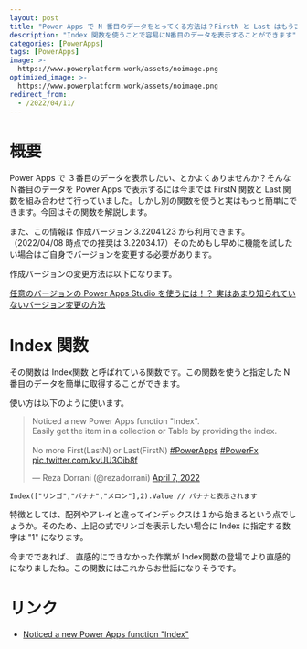 ```yaml
---
layout: post
title: "Power Apps で N 番目のデータをとってくる方法は？FirstN と Last はもう古い？？"
description: "Index 関数を使うことで容易にN番目のデータを表示することができます"
categories: [PowerApps]
tags: [PowerApps]
image: >-
  https://www.powerplatform.work/assets/noimage.png
optimized_image: >-
  https://www.powerplatform.work/assets/noimage.png
redirect_from:
  - /2022/04/11/
---
```


#  概要

Power Apps で ３番目のデータを表示したい、とかよくありませんか？そんなＮ番目のデータを Power Apps で表示するには今までは FirstN 関数と Last 関数を組み合わせて行っていました。しかし別の関数を使うと実はもっと簡単にできます。今回はその関数を解説します。

また、この情報は 作成バージョン 3.22041.23 から利用できます。（2022/04/08 時点での推奨は 3.22034.17）そのためもし早めに機能を試したい場合はご自身でバージョンを変更する必要があります。

作成バージョンの変更方法は以下になります。

[任意のバージョンの Power Apps Studio を使うには！？ 実はあまり知られていないバージョン変更の方法](https://www.powerplatform.work/PowerApps_Studioversionchange/)

# Index 関数

その関数は Index関数 と呼ばれている関数です。この関数を使うと指定した N番目のデータを簡単に取得することができます。

使い方は以下のように使います。

<blockquote class="twitter-tweet"><p lang="en" dir="ltr">Noticed a new Power Apps function &quot;Index&quot;.<br>Easily get the item in a collection or Table by providing the index.<br><br>No more First(LastN) or Last(FirstN) <a href="https://twitter.com/hashtag/PowerApps?src=hash&amp;ref_src=twsrc%5Etfw">#PowerApps</a> <a href="https://twitter.com/hashtag/PowerFx?src=hash&amp;ref_src=twsrc%5Etfw">#PowerFx</a> <a href="https://t.co/kvUU3Oib8f">pic.twitter.com/kvUU3Oib8f</a></p>&mdash; Reza Dorrani (@rezadorrani) <a href="https://twitter.com/rezadorrani/status/1512048506650992640?ref_src=twsrc%5Etfw">April 7, 2022</a></blockquote> <script async src="https://platform.twitter.com/widgets.js" charset="utf-8"></script>


```
Index(["リンゴ","バナナ","メロン"],2).Value // バナナと表示されます
```

特徴としては、配列やアレイと違ってインデックスは１から始まるという点でしょうか。そのため、上記の式でリンゴを表示したい場合に Index に指定する数字は "1" になります。




今までであれば、 直感的にできなかった作業が Index関数の登場でより直感的になりましたね。この関数にはこれからお世話になりそうです。

# リンク


- [Noticed a new Power Apps function "Index"](https://twitter.com/rezadorrani/status/1512048506650992640)




